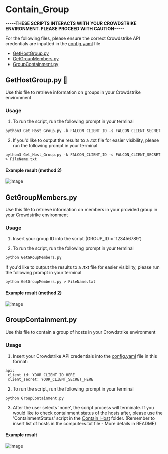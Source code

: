 # Contain_Group
**-----THESE SCRIPTS INTERACTS WITH YOUR CROWDSTRIKE ENVIRONMENT. PLEASE PROCEED WITH CAUTION-----**

For the following files, please ensure the correct Crowdstrike API credentials are inputted in the [config.yaml](./config.yaml) file
+ [GetHostGroup.py](#gethostgrouppy-)
+ [GetGroupMembers.py](#getgroupmemberspy)
+ [GroupContainment.py](#groupcontainmentpy)

## GetHostGroup.py 🔎

Use this file to retrieve information on groups in your Crowdstrike environment

### Usage

1. To run the script, run the following prompt in your terminal

```
python3 Get_Host_Group.py -k FALCON_CLIENT_ID -s FALCON_CLIENT_SECRET
```

2. If you'd like to output the results to a .txt file for easier visibility, please run the following prompt in your terminal
```
python3 Get_Host_Group.py -k FALCON_CLIENT_ID -s FALCON_CLIENT_SECRET > FileName.txt
```
#### Example result (method 2)
![image](https://github.com/ErikSierra/FalconContainment/assets/120680439/b479843b-43bd-453b-9406-3b9a1a6137c5)


## GetGroupMembers.py

Use this file to retrieve information on members in your provided group in your Crowdstrike environment
### Usage

1. Insert your group ID into the script
   (GROUP_ID = '123456789')
   
3. To run the script, run the following prompt in your terminal

  ```
  python GetGRoupMembers.py
  ```
  
  If you'd like to output the results to a .txt file for easier visibility, please run the following prompt in your terminal
  ```
  python GetGroupMembers.py > FileName.txt
  ```

#### Example result (method 2)
![image](https://github.com/ErikSierra/FalconContainment/assets/120680439/a85084a7-d74c-4e4b-8de1-646d5b4b72c2)

## GroupContainment.py

Use this file to contain a group of hosts in your Crowdstrike environment
### Usage

1. Insert your Crowdstrike API credentials into the [config.yaml](./config.yaml) file in this format:
 ```
api:
  client_id: YOUR_CLIENT_ID_HERE
  client_secret: YOUR_CLIENT_SECRET_HERE
```

2. To run the script, run the following prompt in your terminal
```
python GroupContainment.py
```

3. After the user selects 'none', the script process will terminate. If you would like to check containment status of the hosts after, please use the 'ContainmentStatus' script in the [Contain_Host](https://github.com/ErikSierra/FalconContainment/tree/main/Contain_Host)
 folder. (Remember to insert list of hosts in the computers.txt file - More details in README)
#### Example result 
![image](https://github.com/ErikSierra/FalconContainment/assets/120680439/a82ca025-7502-476c-bd68-c2da35cde17a)


